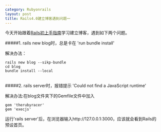 ```yaml
---
category: Rubyonrails
layout: post
title: Rails4.0建立博客遇到问题一
---
```


今天开始跟着[Rails初上手指南](http://guides.ruby.tw/rails3/getting_started.html)学习建立博客，遇到如下两个问题。

#####1. rails new blog时，总是卡在 'run  bundle install'

解决办法：
    
    rails new blog --sikp-bundle
    cd blog
    bundle install --local
<br>
#####2. rails server时，报错提示 'Could not find a JavaScript runtime'

解决办法:在blog文件夹下的Gemfile文件中加入

    gem 'therubyracer'
    gem 'execjs'

运行'rails server'后，在浏览器输入http://127.0.0.1:3000，应该就会看到Rails的预设首页。
 















